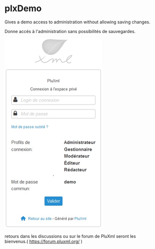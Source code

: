 # plxDemo
Gives a demo access to administration without allowing saving changes. 

Donne accés à l'administration sans possibilités de sauvegardes.

<img src="https://github.com/gcyrillus/plxDemo/blob/main/adminDemo.jpg?raw=true">

retours dans les discussions ou sur le forum de PluXml seront les bienvenus.( https://forum.pluxml.org/ )
